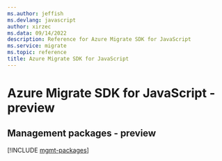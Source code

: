 ```yaml
---
ms.author: jeffish
ms.devlang: javascript
author: xirzec
ms.data: 09/14/2022
description: Reference for Azure Migrate SDK for JavaScript
ms.service: migrate
ms.topic: reference
title: Azure Migrate SDK for JavaScript
---
```

# Azure Migrate SDK for JavaScript - preview

## Management packages - preview
[!INCLUDE [mgmt-packages](migrate-mgmt-index.md)]
